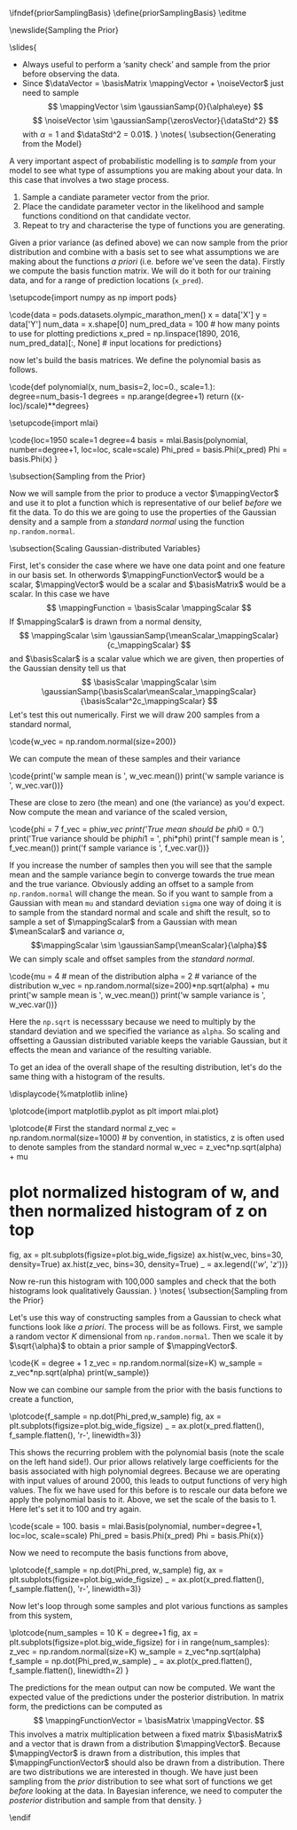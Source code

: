 \ifndef{priorSamplingBasis}
\define{priorSamplingBasis}
\editme

\newslide{Sampling the Prior}

\slides{
* Always useful to perform a ‘sanity check’ and sample from the prior before observing the data.
* Since $\dataVector = \basisMatrix \mappingVector + \noiseVector$ just need to sample
  $$
  \mappingVector \sim \gaussianSamp{0}{\alpha\eye}
  $$
  $$
  \noiseVector \sim \gaussianSamp{\zerosVector}{\dataStd^2}
  $$ 
  with $\alpha=1$ and $\dataStd^2 = 0.01$.
}
\notes{
\subsection{Generating from the Model}

A very important aspect of probabilistic modelling is to *sample* from your model to see what type of assumptions you are making about your data. In this case that involves a two stage process.

1. Sample a candiate parameter vector from the prior.
2. Place the candidate parameter vector in the likelihood and sample functions conditiond on that candidate vector.
3. Repeat to try and characterise the type of functions you are generating.

Given a prior variance (as defined above) we can now  sample from the prior distribution and combine with a basis set to see what assumptions we are making about the functions *a priori* (i.e. before we've seen the data). Firstly we compute the basis function matrix. We will do it both for our training data, and for a range of prediction locations (`x_pred`).

\setupcode{import numpy as np
import pods}

\code{data = pods.datasets.olympic_marathon_men()
x = data['X']
y = data['Y']
num_data = x.shape[0]
num_pred_data = 100 # how many points to use for plotting predictions
x_pred = np.linspace(1890, 2016, num_pred_data)[:, None] # input locations for predictions}

now let's build the basis matrices. We define the polynomial basis as follows.

\code{def polynomial(x, num_basis=2, loc=0., scale=1.):
    degree=num_basis-1
    degrees = np.arange(degree+1)
	return ((x-loc)/scale)**degrees}

\setupcode{import mlai}

\code{loc=1950
scale=1
degree=4
basis = mlai.Basis(polynomial, number=degree+1, loc=loc, scale=scale)
Phi_pred = basis.Phi(x_pred)
Phi = basis.Phi(x)
}

\subsection{Sampling from the Prior}

Now we will sample from the prior to produce a vector $\mappingVector$ and use it to plot a function which is representative of our belief *before* we fit the data. To do this we are going to use the properties of the Gaussian density and a sample from a *standard normal* using the function `np.random.normal`.

\subsection{Scaling Gaussian-distributed Variables}

First, let's consider the case where we have one data point and one feature in our basis set. In otherwords $\mappingFunctionVector$ would be a scalar, $\mappingVector$ would be a scalar and $\basisMatrix$ would be a scalar. In this case we have 
$$
\mappingFunction = \basisScalar \mappingScalar
$$
If $\mappingScalar$ is drawn from a normal density, 
$$
\mappingScalar \sim \gaussianSamp{\meanScalar_\mappingScalar}{c_\mappingScalar}
$$
and $\basisScalar$ is a scalar value which we are given, then properties of the Gaussian density tell us that 
$$
\basisScalar \mappingScalar \sim \gaussianSamp{\basisScalar\meanScalar_\mappingScalar}{\basisScalar^2c_\mappingScalar}
$$
Let's test this out numerically. First we will draw 200 samples from a standard normal,

\code{w_vec = np.random.normal(size=200)}

We can compute the mean of these samples and their variance

\code{print('w sample mean is ', w_vec.mean())
print('w sample variance is ', w_vec.var())}

These are close to zero (the mean) and one (the variance) as you'd expect. Now compute the mean and variance of the scaled version,

\code{phi = 7
f_vec = phi*w_vec
print('True mean should be phi*0 = 0.')
print('True variance should be phi*phi*1 = ', phi*phi)
print('f sample mean is ', f_vec.mean())
print('f sample variance is ', f_vec.var())}

If you increase the number of samples then you will see that the sample mean and the sample variance begin to converge towards the true mean and the true variance. Obviously adding an offset to a sample from `np.random.normal` will change the mean. So if you want to sample from a Gaussian with mean `mu` and standard deviation `sigma` one way of doing it is to sample from the standard normal and scale and shift the result, so to sample a set of $\mappingScalar$ from a Gaussian with mean $\meanScalar$ and variance $\alpha$,
$$\mappingScalar \sim \gaussianSamp{\meanScalar}{\alpha}$$
We can simply scale and offset samples from the *standard normal*.

\code{mu = 4 # mean of the distribution
alpha = 2 # variance of the distribution
w_vec = np.random.normal(size=200)*np.sqrt(alpha) + mu
print('w sample mean is ', w_vec.mean())
print('w sample variance is ', w_vec.var())}

Here the `np.sqrt` is necesssary because we need to multiply by the standard deviation and we specified the variance as `alpha`. So scaling and offsetting a Gaussian distributed variable keeps the variable Gaussian, but it effects the mean and variance of the resulting variable. 

To get an idea of the overall shape of the resulting distribution, let's do the same thing with a histogram of the results.

\displaycode{%matplotlib inline}

\plotcode{import matplotlib.pyplot as plt
import mlai.plot}


\plotcode{# First the standard normal
z_vec = np.random.normal(size=1000) # by convention, in statistics, z is often used to denote samples from the standard normal
w_vec = z_vec*np.sqrt(alpha) + mu
# plot normalized histogram of w, and then normalized histogram of z on top
fig, ax = plt.subplots(figsize=plot.big_wide_figsize)
ax.hist(w_vec, bins=30, density=True)
ax.hist(z_vec, bins=30, density=True)
_ = ax.legend(('$w$', '$z$'))}

Now re-run this histogram with 100,000 samples and check that the both histograms look qualitatively Gaussian.
}
\notes{
\subsection{Sampling from the Prior}

Let's use this way of constructing samples from a Gaussian to check what functions look like *a priori*. The process will be as follows. First, we sample a random vector $K$ dimensional from `np.random.normal`. Then we scale it by $\sqrt{\alpha}$ to obtain a prior sample of $\mappingVector$.

\code{K = degree + 1
z_vec = np.random.normal(size=K)
w_sample = z_vec*np.sqrt(alpha)
print(w_sample)}

Now we can combine our sample from the prior with the basis functions to create a function,

\plotcode{f_sample = np.dot(Phi_pred,w_sample)
fig, ax = plt.subplots(figsize=plot.big_wide_figsize)
_ = ax.plot(x_pred.flatten(), f_sample.flatten(), 'r-', linewidth=3)}

This shows the recurring problem with the polynomial basis (note the scale on the left hand side!). Our prior allows relatively large coefficients for the basis associated with high polynomial degrees. Because we are operating with input values of around 2000, this leads to output functions of very high values. The fix we have used for this before is to rescale our data before we apply the polynomial basis to it. Above, we set the scale of the basis to 1. Here let's set it to 100 and try again.

\code{scale = 100.
basis = mlai.Basis(polynomial, number=degree+1, loc=loc, scale=scale)
Phi_pred = basis.Phi(x_pred)
Phi = basis.Phi(x)}

Now we need to recompute the basis functions from above,

\plotcode{f_sample = np.dot(Phi_pred, w_sample)
fig, ax = plt.subplots(figsize=plot.big_wide_figsize)
_ = ax.plot(x_pred.flatten(), f_sample.flatten(), 'r-', linewidth=3)}

Now let's loop through some samples and plot various functions as samples from this system,

\plotcode{num_samples = 10
K = degree+1
fig, ax = plt.subplots(figsize=plot.big_wide_figsize)
for i in range(num_samples):
    z_vec = np.random.normal(size=K)
    w_sample = z_vec*np.sqrt(alpha)
    f_sample = np.dot(Phi_pred,w_sample)
    _ = ax.plot(x_pred.flatten(), f_sample.flatten(), linewidth=2)
}

The predictions for the mean output can now be computed. We want the expected value of the predictions under the posterior distribution. In matrix form, the predictions can be computed as
$$
\mappingFunctionVector = \basisMatrix \mappingVector.
$$ 
This involves a matrix multiplication between a fixed matrix $\basisMatrix$ and a vector that is drawn from a distribution $\mappingVector$. Because $\mappingVector$ is drawn from a distribution, this imples that $\mappingFunctionVector$ should also be drawn from a distribution. There are two distributions we are interested in though. We have just been sampling from the *prior* distribution to see what sort of functions we get *before* looking at the data. In Bayesian inference, we need to computer the *posterior* distribution and sample from that density.
}

\endif
